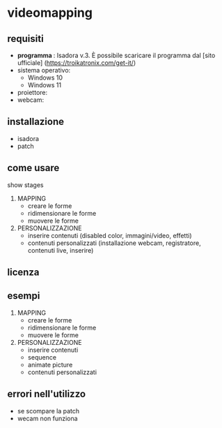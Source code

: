 # videomapping #

## requisiti
  - <strong> programma </strong>:
    Isadora v.3. È possibile scaricare il programma dal [sito ufficiale] (https://troikatronix.com/get-it/)
  - sistema operativo:
    - Windows 10
    - Windows 11
  - proiettore:
  - webcam: 
## installazione
  - isadora
  - patch
## come usare
show stages 
1. MAPPING
      - creare le forme
      - ridimensionare le forme
      - muovere le forme
2. PERSONALIZZAZIONE
      - inserire contenuti (disabled color, immagini/video, effetti)
      - contenuti personalizzati (installazione webcam, registratore, contenuti live, inserire)
## licenza
## esempi
1. MAPPING
      - creare le forme
      - ridimensionare le forme
      - muovere le forme
2. PERSONALIZZAZIONE
      - inserire contenuti 
      - sequence
      - animate picture
      - contenuti personalizzati 
## errori nell'utilizzo
   - se scompare la patch 
   - wecam non funziona
   
